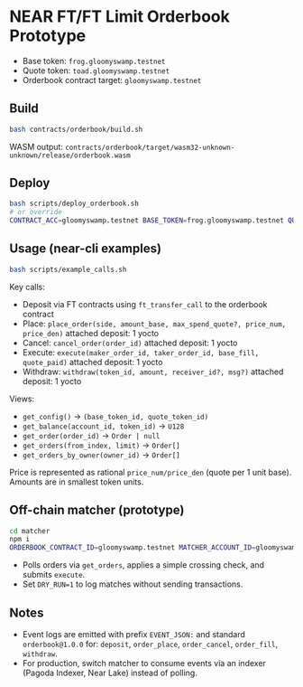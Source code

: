 # NEAR FT/FT Limit Orderbook Prototype

- Base token: `frog.gloomyswamp.testnet`
- Quote token: `toad.gloomyswamp.testnet`
- Orderbook contract target: `gloomyswamp.testnet`

## Build

```bash
bash contracts/orderbook/build.sh
```

WASM output: `contracts/orderbook/target/wasm32-unknown-unknown/release/orderbook.wasm`

## Deploy

```bash
bash scripts/deploy_orderbook.sh
# or override
CONTRACT_ACC=gloomyswamp.testnet BASE_TOKEN=frog.gloomyswamp.testnet QUOTE_TOKEN=toad.gloomyswamp.testnet bash scripts/deploy_orderbook.sh
```

## Usage (near-cli examples)

```bash
bash scripts/example_calls.sh
```

Key calls:
- Deposit via FT contracts using `ft_transfer_call` to the orderbook contract
- Place: `place_order(side, amount_base, max_spend_quote?, price_num, price_den)` attached deposit: 1 yocto
- Cancel: `cancel_order(order_id)` attached deposit: 1 yocto
- Execute: `execute(maker_order_id, taker_order_id, base_fill, quote_paid)` attached deposit: 1 yocto
- Withdraw: `withdraw(token_id, amount, receiver_id?, msg?)` attached deposit: 1 yocto

Views:
- `get_config()` -> `(base_token_id, quote_token_id)`
- `get_balance(account_id, token_id)` -> `U128`
- `get_order(order_id)` -> `Order | null`
- `get_orders(from_index, limit)` -> `Order[]`
- `get_orders_by_owner(owner_id)` -> `Order[]`

Price is represented as rational `price_num/price_den` (quote per 1 unit base). Amounts are in smallest token units.

## Off-chain matcher (prototype)

```bash
cd matcher
npm i
ORDERBOOK_CONTRACT_ID=gloomyswamp.testnet MATCHER_ACCOUNT_ID=gloomyswamp.testnet npm run dev
```

- Polls orders via `get_orders`, applies a simple crossing check, and submits `execute`.
- Set `DRY_RUN=1` to log matches without sending transactions.

## Notes

- Event logs are emitted with prefix `EVENT_JSON:` and standard `orderbook@1.0.0` for: `deposit`, `order_place`, `order_cancel`, `order_fill`, `withdraw`.
- For production, switch matcher to consume events via an indexer (Pagoda Indexer, Near Lake) instead of polling.
